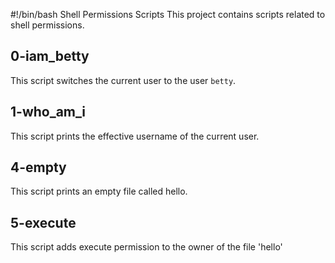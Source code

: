  #!/bin/bash
 Shell Permissions Scripts
This project contains scripts related to shell permissions.

## 0-iam_betty
This script switches the current user to the user `betty`.

## 1-who_am_i
This script prints the effective username of the current user.

## 4-empty
This script prints an empty file called hello.

## 5-execute
This script adds execute permission to the owner of the file 'hello'
